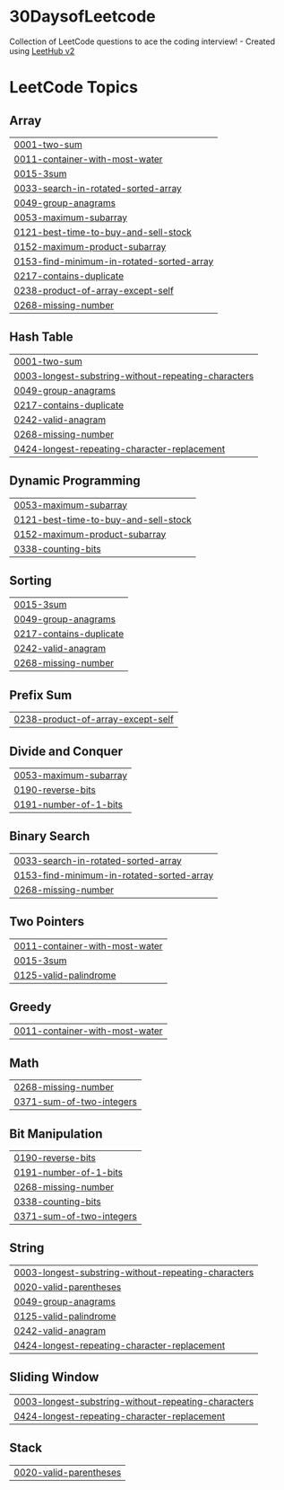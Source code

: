# 30DaysofLeetcode
Collection of LeetCode questions to ace the coding interview! - Created using [LeetHub v2](https://github.com/arunbhardwaj/LeetHub-2.0)

<!---LeetCode Topics Start-->
# LeetCode Topics
## Array
|  |
| ------- |
| [0001-two-sum](https://github.com/Mehreen66/30DaysofLeetcode/tree/master/0001-two-sum) |
| [0011-container-with-most-water](https://github.com/Mehreen66/30DaysofLeetcode/tree/master/0011-container-with-most-water) |
| [0015-3sum](https://github.com/Mehreen66/30DaysofLeetcode/tree/master/0015-3sum) |
| [0033-search-in-rotated-sorted-array](https://github.com/Mehreen66/30DaysofLeetcode/tree/master/0033-search-in-rotated-sorted-array) |
| [0049-group-anagrams](https://github.com/Mehreen66/30DaysofLeetcode/tree/master/0049-group-anagrams) |
| [0053-maximum-subarray](https://github.com/Mehreen66/30DaysofLeetcode/tree/master/0053-maximum-subarray) |
| [0121-best-time-to-buy-and-sell-stock](https://github.com/Mehreen66/30DaysofLeetcode/tree/master/0121-best-time-to-buy-and-sell-stock) |
| [0152-maximum-product-subarray](https://github.com/Mehreen66/30DaysofLeetcode/tree/master/0152-maximum-product-subarray) |
| [0153-find-minimum-in-rotated-sorted-array](https://github.com/Mehreen66/30DaysofLeetcode/tree/master/0153-find-minimum-in-rotated-sorted-array) |
| [0217-contains-duplicate](https://github.com/Mehreen66/30DaysofLeetcode/tree/master/0217-contains-duplicate) |
| [0238-product-of-array-except-self](https://github.com/Mehreen66/30DaysofLeetcode/tree/master/0238-product-of-array-except-self) |
| [0268-missing-number](https://github.com/Mehreen66/30DaysofLeetcode/tree/master/0268-missing-number) |
## Hash Table
|  |
| ------- |
| [0001-two-sum](https://github.com/Mehreen66/30DaysofLeetcode/tree/master/0001-two-sum) |
| [0003-longest-substring-without-repeating-characters](https://github.com/Mehreen66/30DaysofLeetcode/tree/master/0003-longest-substring-without-repeating-characters) |
| [0049-group-anagrams](https://github.com/Mehreen66/30DaysofLeetcode/tree/master/0049-group-anagrams) |
| [0217-contains-duplicate](https://github.com/Mehreen66/30DaysofLeetcode/tree/master/0217-contains-duplicate) |
| [0242-valid-anagram](https://github.com/Mehreen66/30DaysofLeetcode/tree/master/0242-valid-anagram) |
| [0268-missing-number](https://github.com/Mehreen66/30DaysofLeetcode/tree/master/0268-missing-number) |
| [0424-longest-repeating-character-replacement](https://github.com/Mehreen66/30DaysofLeetcode/tree/master/0424-longest-repeating-character-replacement) |
## Dynamic Programming
|  |
| ------- |
| [0053-maximum-subarray](https://github.com/Mehreen66/30DaysofLeetcode/tree/master/0053-maximum-subarray) |
| [0121-best-time-to-buy-and-sell-stock](https://github.com/Mehreen66/30DaysofLeetcode/tree/master/0121-best-time-to-buy-and-sell-stock) |
| [0152-maximum-product-subarray](https://github.com/Mehreen66/30DaysofLeetcode/tree/master/0152-maximum-product-subarray) |
| [0338-counting-bits](https://github.com/Mehreen66/30DaysofLeetcode/tree/master/0338-counting-bits) |
## Sorting
|  |
| ------- |
| [0015-3sum](https://github.com/Mehreen66/30DaysofLeetcode/tree/master/0015-3sum) |
| [0049-group-anagrams](https://github.com/Mehreen66/30DaysofLeetcode/tree/master/0049-group-anagrams) |
| [0217-contains-duplicate](https://github.com/Mehreen66/30DaysofLeetcode/tree/master/0217-contains-duplicate) |
| [0242-valid-anagram](https://github.com/Mehreen66/30DaysofLeetcode/tree/master/0242-valid-anagram) |
| [0268-missing-number](https://github.com/Mehreen66/30DaysofLeetcode/tree/master/0268-missing-number) |
## Prefix Sum
|  |
| ------- |
| [0238-product-of-array-except-self](https://github.com/Mehreen66/30DaysofLeetcode/tree/master/0238-product-of-array-except-self) |
## Divide and Conquer
|  |
| ------- |
| [0053-maximum-subarray](https://github.com/Mehreen66/30DaysofLeetcode/tree/master/0053-maximum-subarray) |
| [0190-reverse-bits](https://github.com/Mehreen66/30DaysofLeetcode/tree/master/0190-reverse-bits) |
| [0191-number-of-1-bits](https://github.com/Mehreen66/30DaysofLeetcode/tree/master/0191-number-of-1-bits) |
## Binary Search
|  |
| ------- |
| [0033-search-in-rotated-sorted-array](https://github.com/Mehreen66/30DaysofLeetcode/tree/master/0033-search-in-rotated-sorted-array) |
| [0153-find-minimum-in-rotated-sorted-array](https://github.com/Mehreen66/30DaysofLeetcode/tree/master/0153-find-minimum-in-rotated-sorted-array) |
| [0268-missing-number](https://github.com/Mehreen66/30DaysofLeetcode/tree/master/0268-missing-number) |
## Two Pointers
|  |
| ------- |
| [0011-container-with-most-water](https://github.com/Mehreen66/30DaysofLeetcode/tree/master/0011-container-with-most-water) |
| [0015-3sum](https://github.com/Mehreen66/30DaysofLeetcode/tree/master/0015-3sum) |
| [0125-valid-palindrome](https://github.com/Mehreen66/30DaysofLeetcode/tree/master/0125-valid-palindrome) |
## Greedy
|  |
| ------- |
| [0011-container-with-most-water](https://github.com/Mehreen66/30DaysofLeetcode/tree/master/0011-container-with-most-water) |
## Math
|  |
| ------- |
| [0268-missing-number](https://github.com/Mehreen66/30DaysofLeetcode/tree/master/0268-missing-number) |
| [0371-sum-of-two-integers](https://github.com/Mehreen66/30DaysofLeetcode/tree/master/0371-sum-of-two-integers) |
## Bit Manipulation
|  |
| ------- |
| [0190-reverse-bits](https://github.com/Mehreen66/30DaysofLeetcode/tree/master/0190-reverse-bits) |
| [0191-number-of-1-bits](https://github.com/Mehreen66/30DaysofLeetcode/tree/master/0191-number-of-1-bits) |
| [0268-missing-number](https://github.com/Mehreen66/30DaysofLeetcode/tree/master/0268-missing-number) |
| [0338-counting-bits](https://github.com/Mehreen66/30DaysofLeetcode/tree/master/0338-counting-bits) |
| [0371-sum-of-two-integers](https://github.com/Mehreen66/30DaysofLeetcode/tree/master/0371-sum-of-two-integers) |
## String
|  |
| ------- |
| [0003-longest-substring-without-repeating-characters](https://github.com/Mehreen66/30DaysofLeetcode/tree/master/0003-longest-substring-without-repeating-characters) |
| [0020-valid-parentheses](https://github.com/Mehreen66/30DaysofLeetcode/tree/master/0020-valid-parentheses) |
| [0049-group-anagrams](https://github.com/Mehreen66/30DaysofLeetcode/tree/master/0049-group-anagrams) |
| [0125-valid-palindrome](https://github.com/Mehreen66/30DaysofLeetcode/tree/master/0125-valid-palindrome) |
| [0242-valid-anagram](https://github.com/Mehreen66/30DaysofLeetcode/tree/master/0242-valid-anagram) |
| [0424-longest-repeating-character-replacement](https://github.com/Mehreen66/30DaysofLeetcode/tree/master/0424-longest-repeating-character-replacement) |
## Sliding Window
|  |
| ------- |
| [0003-longest-substring-without-repeating-characters](https://github.com/Mehreen66/30DaysofLeetcode/tree/master/0003-longest-substring-without-repeating-characters) |
| [0424-longest-repeating-character-replacement](https://github.com/Mehreen66/30DaysofLeetcode/tree/master/0424-longest-repeating-character-replacement) |
## Stack
|  |
| ------- |
| [0020-valid-parentheses](https://github.com/Mehreen66/30DaysofLeetcode/tree/master/0020-valid-parentheses) |
<!---LeetCode Topics End-->